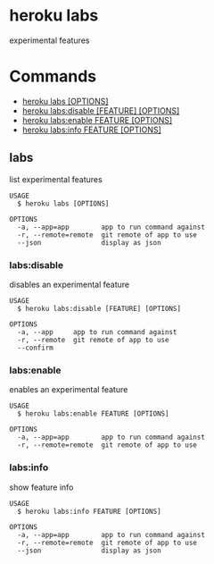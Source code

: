heroku labs
===========

experimental features
# Commands

* [heroku labs [OPTIONS]](#labs)
* [heroku labs:disable [FEATURE] [OPTIONS]](#labsdisable)
* [heroku labs:enable FEATURE [OPTIONS]](#labsenable)
* [heroku labs:info FEATURE [OPTIONS]](#labsinfo)
## labs

list experimental features

```
USAGE
  $ heroku labs [OPTIONS]

OPTIONS
  -a, --app=app        app to run command against
  -r, --remote=remote  git remote of app to use
  --json               display as json
```

### labs:disable

disables an experimental feature

```
USAGE
  $ heroku labs:disable [FEATURE] [OPTIONS]

OPTIONS
  -a, --app     app to run command against
  -r, --remote  git remote of app to use
  --confirm
```

### labs:enable

enables an experimental feature

```
USAGE
  $ heroku labs:enable FEATURE [OPTIONS]

OPTIONS
  -a, --app=app        app to run command against
  -r, --remote=remote  git remote of app to use
```

### labs:info

show feature info

```
USAGE
  $ heroku labs:info FEATURE [OPTIONS]

OPTIONS
  -a, --app=app        app to run command against
  -r, --remote=remote  git remote of app to use
  --json               display as json
```
